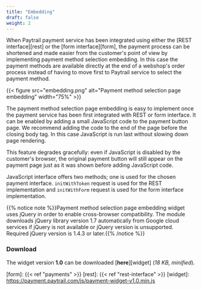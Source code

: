```yaml
---
title: "Embedding"
draft: false
weight: 2
---
```


When Paytrail payment service has been integrated using either the [REST interface][rest] or the [form interface][form], the payment process can be shortened and made easier from the customer's point of view by implementing payment method selection embedding. In this case the payment methods are available directly at the end of a webshop's order process instead of having to move first to Paytrail service to select the payment method.

{{< figure src="embedding.png" alt="Payment method selection page embedding" width="75%" >}}

The payment method selection page embedding is easy to implement once the payment service has been first integrated with REST or form interface. It can be enabled by adding a small JavaScript code to the payment button page. We recommend adding the code to the end of the page before the closing body tag. In this case JavaScript is run last without slowing down page rendering.

This feature degrades gracefully: even if JavaScript is disabled by the customer's browser, the original payment button will still appear on the payment page just as it was shown before adding JavaScript code.

JavaScript interface offers two methods; one is used for the chosen payment interface. `initWithToken` request is used for the REST implementation and `initWithForm` request is used for the form interface implementation.

{{% notice note %}}Payment method selection page embedding widget uses jQuery in order to enable cross-browser compatibility. The module downloads jQuery library version 1.7 automatically from Google cloud services if jQuery is not available or jQuery version is unsupported. Required jQuery version is 1.4.3 or later.{{% /notice %}}

### Download

The widget version **1.0** can be downloaded [**here**][widget] (_18 KB, minified_).

[form]: {{< ref "payments" >}}
[rest]: {{< ref "rest-interface" >}}
[widget]: https://payment.paytrail.com/js/payment-widget-v1.0.min.js
